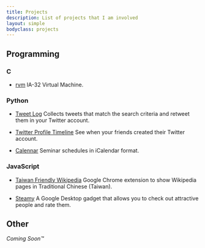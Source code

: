 ```yaml
---
title: Projects
description: List of projects that I am involved
layout: simple
bodyclass: projects
---
```


## Programming

### C

 * <a href="http://yoda.ronhuang.org/rvm/" class="name">rvm</a>
   <span>IA-32 Virtual Machine.</span>

### Python

 * <a href="http://tweetlog.ronhuang.org/" class="name">Tweet Log</a>
   <span>Collects tweets that match the search criteria and retweet
   them in your Twitter account.</span>

 * <a href="http://twipa.ronhuang.org/" class="name">Twitter Profile Timeline</a>
   <span>See when your friends created their Twitter account.</span>

 * <a href="/2011/05/08/introducing-calennar/" class="name">Calennar</a>
   <span>Seminar schedules in iCalendar format.</span>

### JavaScript

 * <a href="https://chrome.google.com/extensions/detail/fmjelafedcbofponfkkifggbkpapkdob" class="name">Taiwan Friendly Wikipedia</a>
   <span>Google Chrome extension to show Wikipedia pages in
   Traditional Chinese (Taiwan).</span>

 * <a href="/projects/steamy/" class="name">Steamy</a>
   <span>A Google Desktop gadget that allows you to check out
   attractive people and rate them.</span>


## Other

*Coming Soon&trade;*
